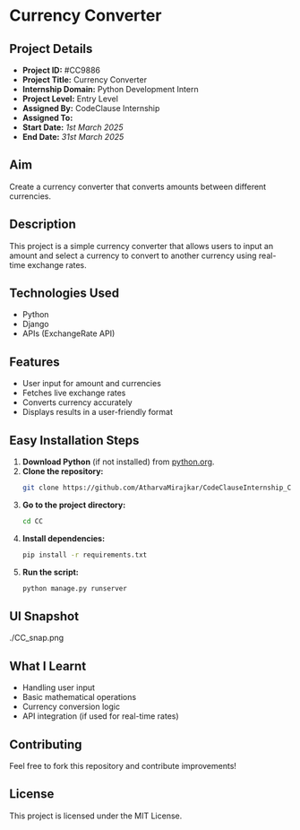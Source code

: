 # Currency Converter

## Project Details

- **Project ID:** #CC9886
- **Project Title:** Currency Converter
- **Internship Domain:** Python Development Intern
- **Project Level:** Entry Level
- **Assigned By:** CodeClause Internship
- **Assigned To:**
- **Start Date:** _1st March 2025_
- **End Date:** _31st March 2025_

## Aim
Create a currency converter that converts amounts between different currencies.

## Description
This project is a simple currency converter that allows users to input an amount and select a currency to convert to another currency using real-time exchange rates.

## Technologies Used
- Python
- Django
- APIs (ExchangeRate API)

## Features
- User input for amount and currencies
- Fetches live exchange rates
- Converts currency accurately
- Displays results in a user-friendly format

## Easy Installation Steps
1. **Download Python** (if not installed) from [python.org](https://www.python.org/downloads/).
2. **Clone the repository:**
   ```sh
   git clone https://github.com/AtharvaMirajkar/CodeClauseInternship_CurrencyConverter.git
   ```
3. **Go to the project directory:**
   ```sh
   cd CC
   ```
4. **Install dependencies:**
   ```sh
   pip install -r requirements.txt
   ```
5. **Run the script:**
   ```sh
   python manage.py runserver
   ```

## UI Snapshot
./CC_snap.png

## What I Learnt
- Handling user input
- Basic mathematical operations
- Currency conversion logic
- API integration (if used for real-time rates)

## Contributing
Feel free to fork this repository and contribute improvements!

## License
This project is licensed under the MIT License.
